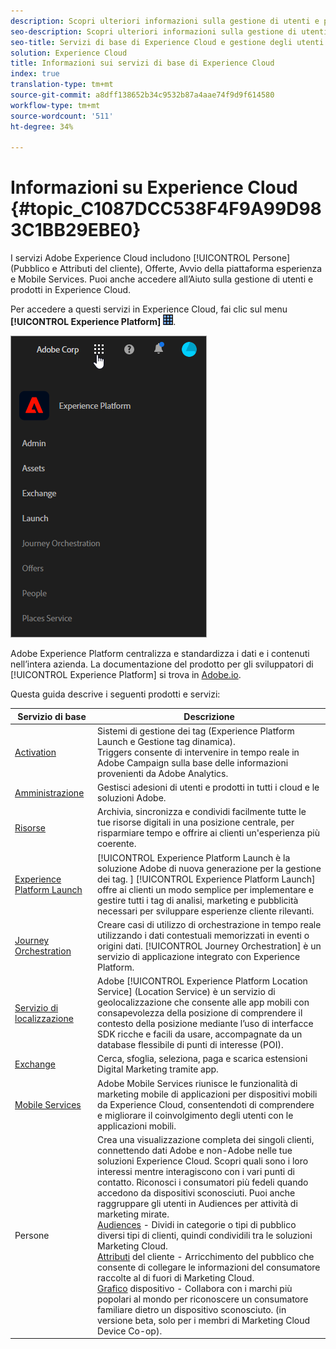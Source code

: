 ```yaml
---
description: Scopri ulteriori informazioni sulla gestione di utenti e prodotti Adobe Experience Cloud, persone (audience e attributi cliente), sull'orchestrazione del percorso, sulle offerte, sui luoghi, sul lancio della piattaforma esperienza e sui servizi mobili.
seo-description: Scopri ulteriori informazioni sulla gestione di utenti e prodotti Adobe Experience Cloud, su Persone (Pubblico e Attributi del cliente), Offerte, Lancio della piattaforma Experience Cloud e Mobile Services.
seo-title: Servizi di base di Experience Cloud e gestione degli utenti
solution: Experience Cloud
title: Informazioni sui servizi di base di Experience Cloud
index: true
translation-type: tm+mt
source-git-commit: a8dff138652b34c9532b87a4aae74f9d9f614580
workflow-type: tm+mt
source-wordcount: '511'
ht-degree: 34%

---
```



# Informazioni su Experience Cloud {#topic_C1087DCC538F4F9A99D983C1BB29EBE0}

I servizi Adobe Experience Cloud includono [!UICONTROL Persone] (Pubblico e Attributi del cliente), Offerte, Avvio della piattaforma esperienza e Mobile Services. Puoi anche accedere all’Aiuto sulla gestione di utenti e prodotti in Experience Cloud.

Per accedere a questi servizi in Experience Cloud, fai clic sul menu **[!UICONTROL Experience Platform]** ![](assets/menu-icon.png).

![](assets/platform-core-services.png)

Adobe Experience Platform centralizza e standardizza i dati e i contenuti nell’intera azienda. La documentazione del prodotto per gli sviluppatori di [!UICONTROL Experience Platform] si trova in [Adobe.io](https://www.adobe.io/apis/experienceplatform/home/services.html).

Questa guida descrive i seguenti prodotti e servizi:

| Servizio di base | Descrizione |
|--- |--- |
| [Activation](activation/activation.md) | Sistemi di gestione dei tag (Experience Platform Launch e Gestione tag dinamica).<br>Triggers consente di intervenire in tempo reale in Adobe Campaign sulla base delle informazioni provenienti da Adobe Analytics. |
| [Amministrazione](admin-getting-started/admin-getting-started.md) | Gestisci adesioni di utenti e prodotti in tutti i cloud e le soluzioni Adobe. |
| [Risorse](experience-cloud-assets/experience-cloud-assets.md) | Archivia, sincronizza e condividi facilmente tutte le tue risorse digitali in una posizione centrale, per risparmiare tempo e offrire ai clienti un&#39;esperienza più coerente. |
| [Experience Platform Launch](https://docs.adobe.com/content/help/it-IT/launch/using/overview.html) | [!UICONTROL Experience Platform Launch è la soluzione Adobe di nuova generazione per la gestione dei tag. ] [!UICONTROL Experience Platform Launch] offre ai clienti un modo semplice per implementare e gestire tutti i tag di analisi, marketing e pubblicità necessari per sviluppare esperienze cliente rilevanti. |
| [Journey Orchestration](https://docs.adobe.com/content/help/it-IT/journeys/using/journey-orchestration-home.html) | Creare casi di utilizzo di orchestrazione in tempo reale utilizzando i dati contestuali memorizzati in eventi o origini dati. [!UICONTROL Journey Orchestration] è un servizio di applicazione integrato con Experience Platform. |
| [Servizio di localizzazione](https://docs.adobe.com/content/help/it-IT/places/using/home.html) | Adobe [!UICONTROL Experience Platform Location Service] (Location Service) è un servizio di geolocalizzazione che consente alle app mobili con consapevolezza della posizione di comprendere il contesto della posizione mediante l’uso di interfacce SDK ricche e facili da usare, accompagnate da un database flessibile di punti di interesse (POI). |
| [Exchange](exchange.md) | Cerca, sfoglia, seleziona, paga e scarica estensioni Digital Marketing tramite app. |
| [Mobile Services](https://docs.adobe.com/content/help/it-IT/mobile-services/using/home.html) | Adobe Mobile Services riunisce le funzionalità di marketing mobile di applicazioni per dispositivi mobili da Experience Cloud, consentendoti di comprendere e migliorare il coinvolgimento degli utenti con le applicazioni mobili. |
| Persone | Crea una visualizzazione completa dei singoli clienti, connettendo dati Adobe e non-Adobe nelle tue soluzioni Experience Cloud. Scopri quali sono i loro interessi mentre interagiscono con i vari punti di contatto. Riconosci i consumatori più fedeli quando accedono da dispositivi sconosciuti. Puoi anche raggruppare gli utenti in Audiences per attività di marketing mirate.<br>[Audiences](audience-library/audience-library.md) - Dividi in categorie o tipi di pubblico diversi tipi di clienti, quindi condividili tra le soluzioni Marketing Cloud.<br>[Attributi](attributes/attributes.md) del cliente - Arricchimento del pubblico che consente di collegare le informazioni del consumatore raccolte al di fuori di Marketing Cloud.<br>[Grafico](https://landing.adobe.com/en/na/events/summit/275658-summit-co-op.html) dispositivo - Collabora con i marchi più popolari al mondo per riconoscere un consumatore familiare dietro un dispositivo sconosciuto. (in versione beta, solo per i membri di Marketing Cloud Device Co-op). |
